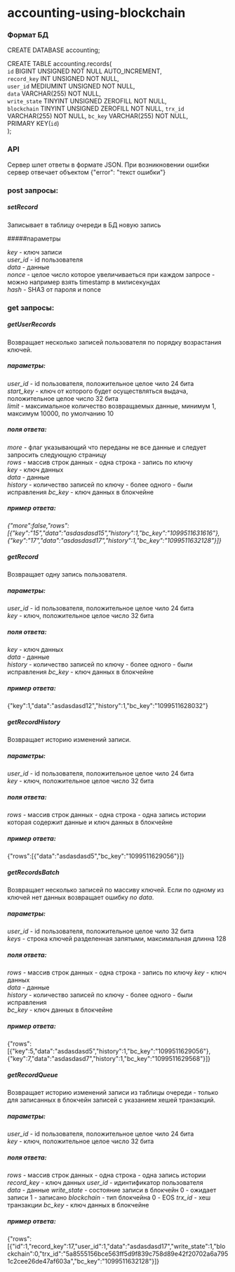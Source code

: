 # accounting-using-blockchain

### Формат БД

CREATE DATABASE accounting;

CREATE TABLE accounting.records(  
	`id` BIGINT UNSIGNED NOT NULL AUTO_INCREMENT,  
	`record_key` INT UNSIGNED NOT NULL,  
	`user_id` MEDIUMINT UNSIGNED NOT NULL,  
	`data` VARCHAR(255) NOT NULL,  
	`write_state` TINYINT UNSIGNED ZEROFILL NOT NULL,  
	`blockchain` TINYINT UNSIGNED ZEROFILL NOT NULL,
	`trx_id` VARCHAR(255) NOT NULL,
	`bc_key` VARCHAR(255) NOT NULL,  
	PRIMARY KEY(`id`)  
);

### API

Сервер шлет ответы в формате JSON. При возникновении ошибки сервер отвечает объектом {"error": "текст ошибки"}



### post запросы:

##### setRecord

Записывает в таблицу очереди в БД новую запись

#####параметры

*key* - ключ записи  
*user_id* - id пользователя  
*data* - данные  
*nonce* - целое число которое увеличиваеться при каждом запросе - можно например взять timestamp в милисекундах  
*hash* - SHA3 от пароля и nonce  


### get запросы:

##### getUserRecords

Возвращает несколько записей пользователя по порядку возрастания ключей.


##### параметры:
*user_id* - id пользователя, положительное целое чило 24 бита  
*start_key* - ключ от которого будет осуществляться выдача, положительное целое число 32 бита  
*limit* - максимальное количество возвращаемых данные, минимум 1, максимум 10000, по умолчанию 10

##### поля ответа:
*more* - флаг указывающий что переданы не все данные и следует запросить следующую страницу  
*rows* - массив строк данных - одна строка - запись по ключу   
*key* - ключ данных  
*data* - данные  
*history* - количество записей по ключу - более одного - были исправления
*bc_key* - ключ данных в блокчейне  

##### пример ответа:
*{"more":false,"rows":[{"key":"15","data":"asdasdasd15","history":1,"bc_key":"1099511631616"},{"key":"17","data":"asdasdasd17","history":1,"bc_key":"1099511632128"}]}*



##### getRecord

Возвращает одну запись пользователя.

##### параметры:
*user_id* - id пользователя, положительное целое чило 24 бита  
*key* - ключ, положительное целое число 32 бита  

##### поля ответа:
*key* - ключ данных  
*data* - данные  
*history* - количество записей по ключу - более одного - были исправления
*bc_key* - ключ данных в блокчейне

##### пример ответа:
{"key":1,"data":"asdasdasd12","history":1,"bc_key":"1099511628032"}






##### getRecordHistory

Возвращает историю изменений записи.

##### параметры:
*user_id* - id пользователя, положительное целое чило 24 бита  
*key* - ключ, положительное целое число 32 бита

##### поля ответа:
*rows* - массив строк данных - одна строка - одна запись истории которая содержит данные и ключ данных в блокчейне

##### пример ответа:
{"rows":[{"data":"asdasdasd5","bc_key":"1099511629056"}]}






##### getRecordsBatch

Возвращает несколько записей по массиву ключей. Если по одному из ключей нет данных возвращает
ошибку *no data*.

##### параметры:
*user_id* - id пользователя, положительное целое чило 32 бита  
*keys* - строка ключей разделенная запятыми, максимальная длинна 128  


##### поля ответа:
*rows* - массив строк данных - одна строка - запись по ключу
*key* - ключ данных  
*data* - данные  
*history* - количество записей по ключу - более одного - были исправления  
*bc_key* - ключ данных в блокчейне

##### пример ответа:
{"rows":[{"key":5,"data":"asdasdasd5","history":1,"bc_key":"1099511629056"},{"key":7,"data":"asdasdasd7","history":1,"bc_key":"1099511629568"}]}





##### getRecordQueue

Возвращает историю изменений записи из таблицы очереди - только для записанных в блокчейн записей с указанием
хешей транзакций.

##### параметры:
*user_id* - id пользователя, положительное целое чило 24 бита  
*key* - ключ, положительное целое число 32 бита
  

##### поля ответа:
*rows* - массив строк данных - одна строка - одна запись истории
*record_key* - ключ данных
*user_id* - идинтификатор пользователя  
*data* - данные
*write_state* - состояние записи в блокчейн 0 - ожидает записи 1 - записано
*blockchain* - тип блокчейна 0 - EOS
*trx_id* - хеш транзакции
*bc_key* - ключ данных в блокчейне

##### пример ответа:
{"rows":[{"id":1,"record_key":17,"user_id":1,"data":"asdasdasd17","write_state":1,"blockchain":0,"trx_id":"5a8555156bce563ff5d9f839c758d89e42f20702a6a7951c2cee26de47af603a","bc_key":"1099511632128"}]}